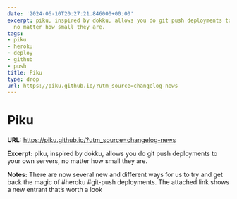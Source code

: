 ```yaml
---
date: '2024-06-10T20:27:21.846000+00:00'
excerpt: piku, inspired by dokku, allows you do git push deployments to your own servers,
  no matter how small they are.
tags:
- piku
- heroku
- deploy
- github
- push
title: Piku
type: drop
url: https://piku.github.io/?utm_source=changelog-news
---
```


# Piku

**URL:** https://piku.github.io/?utm_source=changelog-news

**Excerpt:** piku, inspired by dokku, allows you do git push deployments to your own servers, no matter how small they are.

**Notes:**
There are now several new and different ways for us to try and get back the magic of #heroku #git-push deployments. The attached link shows a new entrant that’s worth a look

